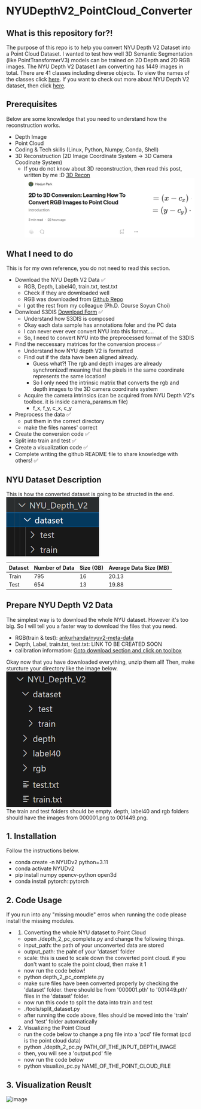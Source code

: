# NYUDepthV2_PointCloud_Converter


## What is this repository for?!
The purpose of this repo is to help you convert NYU Depth V2 Dataset into a Point Cloud Dataset. I wanted to test how well 3D Semantic Segmentation (like PointTransformerV3) models can be trained on 2D Depth and 2D RGB images. The NYU Depth V2 Dataset I am converting has 1449 images in total. There are 41 classes including diverse objects. To view the names of the classes click [here](https://github.com/parkie0517/NYUDepthV2_PointCloud_Converter/blob/main/classes.txt). If you want to check out more about NYU Depth V2 dataset, then click [here](https://cs.nyu.edu/~fergus/datasets/nyu_depth_v2.html).


## Prerequisites
Below are some knowledge that you need to understand how the reconstruction works.
- Depth Image
- Point Cloud
- Coding & Tech skills (Linux, Python, Numpy, Conda, Shell)
- 3D Reconstruction (2D Image Coordinate System → 3D Camera Coodinate System)
    - If you do not know about 3D reconstruction, then read this post, written by me :D [3D Recon](https://medium.com/@parkie0517/2d-to-3d-conversion-learning-how-to-convert-rgb-images-to-point-cloud-025a1fd77abe)  
    ![alt text](image-1.png)


## What I need to do
This is for my own reference, you do not need to read this section.
- Download the NYU Depth V2 Data ✅
    - RGB, Depth, Label40, train.txt, test.txt
    - Check if they are downloaded well
    - RGB was downloaded from [Github Repo](https://github.com/ankurhanda/nyuv2-meta-data?tab=readme-ov-file)
    - I got the rest from my colleague (Ph.D. Course Soyun Choi)
- Donwload S3DIS [Download Form](https://docs.google.com/forms/d/e/1FAIpQLScDimvNMCGhy_rmBA2gHfDu3naktRm6A8BPwAWWDv-Uhm6Shw/viewform?c=0&w=1&fbzx=5903082483074287663) ✅
    - Understand how S3DIS is composed
    - Okay each data sample has annotations foler and the PC data
    - I can never ever ever convert NYU into this format....
    - So, I need to convert NYU into the preprocessed format of the S3DIS
- Find the neccessary matrices for the conversion process ✅
    - Understand how NYU depth V2 is formatted
    - Find out if the data have been aligned already.
        - Guess what?! The rgb and depth images are already synchronized! meaning that the pixels in the same coordinate represents the same location!
        - So I only need the intrinsic matrix that converts the rgb and depth images to the 3D camera coordinate system
    - Acquire the camera intrinsics (can be acquired from NYU Depth V2's toolbox. it is inside camera_params.m file)
        - f_x, f_y, c_x, c_y
- Preprocess the data ✅
    - put them in the correct directory
    - make the files names' correct
- Create the conversion code ✅
- Split into train and test ✅
- Create a visualization code ✅
- Complete writing the github README file to share knowledge with others! ✅


## NYU Dataset Description 
This is how the converted dataset is going to be structed in the end.  
![alt text](image.png)  

| Dataset | Number of Data | Size (GB) | Average Data Size (MB) |
|---------|----------------|-----------|------------------------|
| Train   | 795            | 16        | 20.13                  |
| Test    | 654            | 13        | 19.88                  |


## Prepare NYU Depth V2 Data
The simplest way is to download the whole NYU dataset. However it's too big. So I will tell you a faster way to download the files that you need.
- RGB(train & test): [ankurhanda/nyuv2-meta-data](https://github.com/ankurhanda/nyuv2-meta-data?tab=readme-ov-file)
- Depth, Label, train.txt, test.txt: LINK TO BE CREATED SOON
- calibration information: [Goto download section and click on toolbox](https://cs.nyu.edu/~fergus/datasets/nyu_depth_v2.html)

Okay now that you have downloaded everything, unzip them all! Then, make sturcture your directory like the image below.  
![alt text](image-2.png)  
The train and test folders should be empty. depth, label40 and rgb folders should have the images from 000001.png to 001449.png.


## 1. Installation
Follow the instructions below.
- conda create -n NYUDv2 python=3.11
- conda activate NYUDv2
- pip install numpy opencv-python open3d
- conda install pytorch::pytorch


## 2. Code Usage
If you run into any "missing moudle" erros when running the code please install the missing modules.
- 1. Converting the whole NYU dataset to Point Cloud
    - open ./depth_2_pc_complete.py and change the following things.
    - input_path: the path of your unconverted data are stored
    - output_path: the paht of your 'dataset' folder
    - scale: this is used to scale down the converted point cloud. if you don't want to scale the point cloud, then make it 1
    - now run the code below!
    - python depth_2_pc_complete.py
    - make sure files have been converted properly by checking the 'dataset' folder. there should be from '000001.pth' to '001449.pth' files in the 'dataset' folder.
    - now run this code to split the data into train and test 
    - ./tools/split_dataset.py
    - after running the code above, files should be moved into the 'train' and 'test' folder automatically
- 2. Visualizing the Point Cloud
    - run the code below to change a png file into a 'pcd' file format (pcd is the point cloud data)
    - python ./depth_2_pc.py PATH_OF_THE_INPUT_DEPTH_IMAGE
    - then, you will see a 'output.pcd' file
    - now run the code below
    - python visualize_pc.py NAME_OF_THE_POINT_CLOUD_FILE
 
## 3. Visualization Reuslt
![image](https://github.com/parkie0517/NYUDv2_Depth_Image_to_Point_Cloud/assets/80407632/f56250b5-c9bb-42b9-9396-0a85883e991f)
